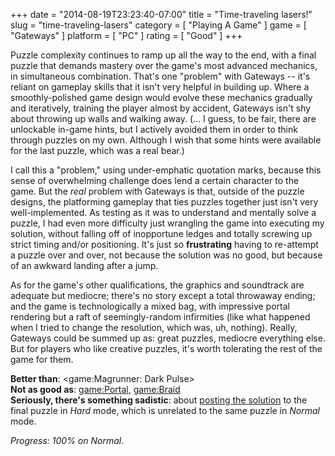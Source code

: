 +++
date = "2014-08-19T23:23:40-07:00"
title = "Time-traveling lasers!"
slug = "time-traveling-lasers"
category = [ "Playing A Game" ]
game = [ "Gateways" ]
platform = [ "PC" ]
rating = [ "Good" ]
+++

Puzzle complexity continues to ramp up all the way to the end, with a final puzzle that demands mastery over the game's most advanced mechanics, in simultaneous combination.  That's one "problem" with Gateways -- it's reliant on gameplay skills that it isn't very helpful in building up.  Where a smoothly-polished game design would evolve these mechanics gradually and iteratively, training the player almost by accident, Gateways isn't shy about throwing up walls and walking away.  (... I guess, to be fair, there are unlockable in-game hints, but I actively avoided them in order to think through puzzles on my own.  Although I wish that some hints were available for the last puzzle, which was a real bear.)

I call this a "problem," using under-emphatic quotation marks, because this sense of overwhelming challenge does lend a certain character to the game.  But the <i>real</i> problem with Gateways is that, outside of the puzzle designs, the platforming gameplay that ties puzzles together just isn't very well-implemented.  As testing as it was to understand and mentally solve a puzzle, I had even more difficulty just wrangling the game into executing my solution, without falling off of inopportune ledges and totally screwing up strict timing and/or positioning.  It's just so <b>frustrating</b> having to re-attempt a puzzle over and over, not because the solution was no good, but because of an awkward landing after a jump.

As for the game's other qualifications, the graphics and soundtrack are adequate but mediocre; there's no story except a total throwaway ending; and the game is technologically a mixed bag, with impressive portal rendering but a raft of seemingly-random infirmities (like what happened when I tried to change the resolution, which was, uh, nothing).  Really, Gateways could be summed up as: great puzzles, mediocre everything else.  But for players who like creative puzzles, it's worth tolerating the rest of the game for them.

<b>Better than</b>: <game:Magrunner: Dark Pulse>  
<b>Not as good as</b>: <game:Portal>, <game:Braid>  
<b>Seriously, there's something sadistic</b>: about <a href="https://www.youtube.com/watch?v=Cj5VttL4f1E">posting the solution</a> to the final puzzle in <i>Hard</i> mode, which is unrelated to the same puzzle in <i>Normal</i> mode.

<i>Progress: 100% on Normal.</i>